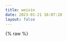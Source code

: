 ```yaml
---
title: weixin
date: 2023-01-21 16:07:28
layout: false
---
```


{% raw %}
<!DOCTYPE html>
<html lang="en">

<head>
    <meta charset="UTF-8">
    <meta name="viewport" content="width=device-width, initial-scale=1.0">
    <link rel="shortcut icon" href="https://image-1309791158.cos.ap-guangzhou.myqcloud.com/butterfly/blog_other/wechat111.ico" type="image/x-icon"><!-- 替换自己的图标 -->
    <title>wechat</title>
    <style>
        * {
            margin: 0;
            padding: 0;
        }
        
        body {
            background-color: #888;
        }
        
        .card {
            width: fit-content;
            margin: 20vh auto 0;
            padding: 1rem;
            overflow: hidden;
            transition: 0.5s;
            border-radius: 15px;
            background-color: white;
            box-shadow: 0px 0px 8px 0 rgb(39 193 197 / 77%);
            text-align: center;
        }
        
        .card:hover {
            box-shadow: 0 8px 16px 0 rgba(0, 0, 0, 0.3);
        }
        
        .top {
            display: flex;
        }
        
        .logo {
            width: 70px;
            height: 70px;
        }
        
        .logo img {
            border-radius: 10px;
            width: 100%;
        }
        
        .info {
            text-align: left;
            font-size: 1.2rem;
            padding: 10px
        }
        
        .info>div img {
            height: 1rem;
        }
        
        .text,
        .info>span {
            font-size: 14px;
            font-size: 15px;
            color: #888;
        }
        
        .QRcode {
            margin-top: 1rem;
            height: 350px;
            width: 350px;
        }
        
        .QRcode img {
            width: 100%;
        }
        
        @media (max-width:479px) {
            .QRcode {
                height: auto;
                width: 100%;
            }
            .card {
                margin-top: 13vh;
                width: 80%;
            }
        }
    </style>
</head>

<body>
    <div class="card">
        <div class="top">
            <div class="logo">
                <img src="https://image-1309791158.cos.ap-guangzhou.myqcloud.com/其他/微信图片_20230604205827.webp" alt="头像">
            </div>
            <div class="info">
                <div>
                    <span>Luckys.</span>
                    <img src="https://image-1309791158.cos.ap-guangzhou.myqcloud.com/butterfly/blog_other/man.webp"><br>
                </div>
                <span>广东 江门</span>
            </div>
        </div>

        <div class="QRcode">
            <img src="https://image-1309791158.cos.ap-guangzhou.myqcloud.com/其他/微信图片_20230604210137.webp" alt="二维码">
        </div>
        <p class="text">扫一扫上面的二维码图案，加我微信</p>
    </div>
</body>

</html>
{% endraw %}